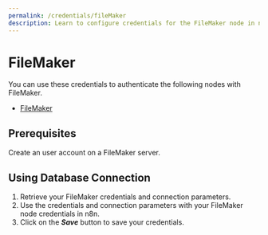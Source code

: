 ```yaml
---
permalink: /credentials/fileMaker
description: Learn to configure credentials for the FileMaker node in n8n
---
```


# FileMaker

You can use these credentials to authenticate the following nodes with FileMaker.
- [FileMaker](../../nodes-library/nodes/FileMaker/README.md)

## Prerequisites

Create an user account on a FileMaker server. 

## Using Database Connection

1. Retrieve your FileMaker credentials and connection parameters.
2. Use the credentials and connection parameters with your FileMaker node credentials in n8n.
3. Click on the ***Save*** button to save your credentials.
